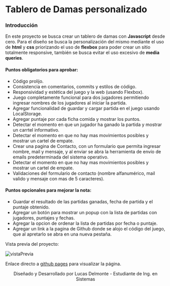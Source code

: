 # Tablero de Damas personalizado
### **Introducción**

En este proyecto se busca crear un tablero de damas con **Javascript** desde cero. Para el diseño se busca la personalización del mismo mediante el uso de **html** y **css** priorizando el uso de **flexbox** para poder crear un sitio totalmente responsive, también se busca evitar el uso excesivo de **media queries**.

#### Puntos **obligatorios** para aprobar:

* Código prolijo.
* Consistencia en comentarios, commits y estilos de código.
* Responsividad y estética del juego y la web (usando Flexbox).
* Juego completamente funcional para dos jugadores permitiendo ingresar nombres de los jugadores al iniciar la partida.
* Agregar funcionalidad de guardar y cargar partida en el juego usando LocalStorage.
* Agregar puntaje por cada ficha comida y mostrar los puntos.
* Detectar el momento en que  un jugador ha ganado la partida y mostrar un carrtel informativo.
* Detectar el momento en que no hay mas movimientos posibles y mostrar un cartel de empate.
* Crear una pagina de Contacto, con un formulario que permita ingresar nombre, mail y mensaje, y al enviar se abra la herramienta de envío de emails predeterminada del sistema operativo.
* Detectar el momento en que no hay mas movimientos posibles y mostrar un cartel de empate.
* Validaciones del formulario de contacto (nombre alfanumérico, mail valido y mensaje con mas de 5 caracteres).

#### Puntos **opcionales** para mejorar la nota:

* Guardar el resultado de las partidas ganadas, fecha de partida y el puntaje obtenido.
* Agregar un botón para mostrar un popup con la lista de partidas con jugadores, puntajes y fechas.
* Agregar la opcion de ordenar la lista de partidas por fecha o puntaje.
* Agregar un link a la pagina de Github donde se alojo el código del juego, que al apretarlo se abra en una nueva pestaña.

Vista previa del proyecto:

![vistaPrevia](https://user-images.githubusercontent.com/82593976/128511403-9c0eb472-d9ff-4529-a645-ebc11b978ec0.png)


Enlace directo a [github pages](https://lucasdelmonte.github.io/tablero_damas_personal/) para visualizar la página.

<p align="center">Diseñado y Desarrollado por Lucas Delmonte - Estudiante de Ing. en Sistemas</p>
